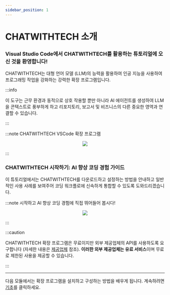 ```yaml
---
sidebar_position: 1
---
```


# CHATWITHTECH 소개

### Visual Studio Code에서 CHATWITHTECH를 활용하는 튜토리얼에 오신 것을 환영합니다!

CHATWITHTECH는 대형 언어 모델 (LLM)의 능력을 활용하여 인공 지능을 사용하여 프로그래밍 작업을 강화하는 강력한 확장 프로그램입니다.

:::info

이 도구는 근무 환경과 동적으로 상호 작용할 뿐만 아니라 AI 에이전트를 생성하여 LLM을 콘텍스트로 풍부하게 하고 리포지토리, 보고서 및 비즈니스의 다른 중요한 영역과 연결할 수 있습니다.

:::

:::note CHATWITHTECH VSCode 확장 프로그램
<p align="center">
    <img src="https://github.com/davila7/code-gpt-docs/assets/6216945/8cbbef10-5767-437f-abbc-3000237f8d90" />
</p>
:::

### CHATWITHTECH 시작하기: AI 향상 코딩 경험 가이드

이 튜토리얼에서는 CHATWITHTECH를 다운로드하고 설정하는 방법을 안내하고 일반적인 사용 사례를 보여주어 코딩 워크플로에 신속하게 통합할 수 있도록 도와드리겠습니다.

:::note 시작하고 AI 향상 코딩 경험에 직접 뛰어들어 봅시다!
<p align="center">
    <img src="https://github.com/davila7/code-gpt-docs/assets/6216945/a7f7acc0-4e85-4e88-9370-a2d2f1163a1d" />
</p>
:::

:::caution

CHATWITHTECH 확장 프로그램은 무료이지만 외부 제공업체의 API를 사용하도록 요구합니다 (자세한 내용은 [제공업체](/docs/category/ai-providers) 참조). **이러한 외부 제공업체는 유료 서비스**이며 무료로 제한된 사용을 제공할 수 있습니다.

:::

--- 

다음 모듈에서는 확장 프로그램을 설치하고 구성하는 방법을 배우게 됩니다. 계속하려면 [기초](/docs/category/basics)를 클릭하세요.

